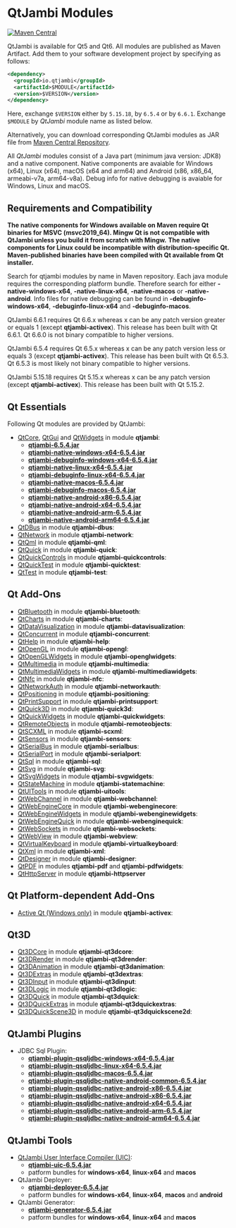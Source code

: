 # QtJambi Modules

[![Maven Central](https://maven-badges.herokuapp.com/maven-central/io.qtjambi/qtjambi/badge.svg)](https://search.maven.org/artifact/io.qtjambi/qtjambi)

QtJambi is available for Qt5 and Qt6. All modules are published as Maven Artifact. Add them to your software development project by specifying as follows:

```xml
<dependency>
  <groupId>io.qtjambi</groupId>
  <artifactId>$MODULE</artifactId>
  <version>$VERSION</version>
</dependency>
```
Here, exchange `$VERSION` either by `5.15.18`, by `6.5.4` or by `6.6.1`. Exchange `$MODULE` by *QtJambi* module name as listed below.

Alternatively, you can download corresponding QtJambi modules as JAR file from [Maven Central Repository](https://search.maven.org/search?q=io.qtjambi).

All *QtJambi* modules consist of a Java part (minimum java version: JDK8) and a native component. 
Native components are avaiable for Windows (x64), Linux (x64), macOS (x64 and arm64) and Android (x86, x86_64, armeabi-v7a, arm64-v8a). 
Debug info for native debugging is avaiable for Windows, Linux and macOS.

## Requirements and Compatibility

**The native components for Windows available on Maven require Qt binaries for MSVC (msvc2019_64). Mingw Qt is not compatible with QtJambi unless you build it from scratch with Mingw.**
**The native components for Linux could be incompatible with distribution-specific Qt. Maven-published binaries have been compiled with Qt available from Qt installer.**

Search for qtjambi modules by name in Maven repository. Each java module requires the corresponding platform bundle. Therefore search for either 
**<module>-native-windows-x64**, **<module>-native-linux-x64**, **<module>-native-macos** or **<module>-native-android**. 
Info files for native debugging can be found in **<module>-debuginfo-windows-x64**, **<module>-debuginfo-linux-x64** and **<module>-debuginfo-macos**.

QtJambi 6.6.1 requires Qt 6.6.x whereas x can be any patch version greater or equals 1 (except **qtjambi-activex**).
This release has been built with Qt 6.6.1. Qt 6.6.0 is not binary compatible to higher versions.

QtJambi 6.5.4 requires Qt 6.5.x whereas x can be any patch version less or equals 3 (except **qtjambi-activex**).
This release has been built with Qt 6.5.3. Qt 6.5.3 is most likely not binary compatible to higher versions.

QtJambi 5.15.18 requires Qt 5.15.x whereas x can be any patch version (except **qtjambi-activex**).
This release has been built with Qt 5.15.2.

## Qt Essentials

Following Qt modules are provided by QtJambi:

* [QtCore](https://doc.qt.io/qt-6/qtcore-index.html), [QtGui](https://doc.qt.io/qt-6/qtgui-index.html) and [QtWidgets](https://doc.qt.io/qt-6/qtwidgets-index.html) in module **qtjambi**:
    * [**qtjambi-6.5.4.jar**](https://search.maven.org/artifact/io.qtjambi/qtjambi/6.5.4/jar)
    * [**qtjambi-native-windows-x64-6.5.4.jar**](https://search.maven.org/artifact/io.qtjambi/qtjambi-native-windows-x64/6.5.4/jar)
    * [**qtjambi-debuginfo-windows-x64-6.5.4.jar**](https://search.maven.org/artifact/io.qtjambi/qtjambi-debuginfo-windows-x64/6.5.4/jar)
    * [**qtjambi-native-linux-x64-6.5.4.jar**](https://search.maven.org/artifact/io.qtjambi/qtjambi-native-linux-x64/6.5.4/jar)
    * [**qtjambi-debuginfo-linux-x64-6.5.4.jar**](https://search.maven.org/artifact/io.qtjambi/qtjambi-debuginfo-linux-x64/6.5.4/jar)
    * [**qtjambi-native-macos-6.5.4.jar**](https://search.maven.org/artifact/io.qtjambi/qtjambi-native-macos/6.5.4/jar)
    * [**qtjambi-debuginfo-macos-6.5.4.jar**](https://search.maven.org/artifact/io.qtjambi/qtjambi-debuginfo-macos/6.5.4/jar)
    * [**qtjambi-native-android-x86-6.5.4.jar**](https://search.maven.org/artifact/io.qtjambi/qtjambi-native-android-x86/6.5.4/jar)
    * [**qtjambi-native-android-x64-6.5.4.jar**](https://search.maven.org/artifact/io.qtjambi/qtjambi-native-android-x64/6.5.4/jar)
    * [**qtjambi-native-android-arm-6.5.4.jar**](https://search.maven.org/artifact/io.qtjambi/qtjambi-native-android-arm/6.5.4/jar)
    * [**qtjambi-native-android-arm64-6.5.4.jar**](https://search.maven.org/artifact/io.qtjambi/qtjambi-native-android-arm64/6.5.4/jar)
* [QtDBus](https://doc.qt.io/qt-6/qtdbus-index.html) in module **qtjambi-dbus**:
* [QtNetwork](https://doc.qt.io/qt-6/qtnetwork-index.html) in module **qtjambi-network**:
* [QtQml](https://doc.qt.io/qt-6/qtqml-index.html) in module **qtjambi-qml**:
* [QtQuick](https://doc.qt.io/qt-6/qtquick-index.html) in module **qtjambi-quick**:
* [QtQuickControls](https://doc.qt.io/qt-6/qtquickcontrols-index.html) in module **qtjambi-quickcontrols**:
* [QtQuickTest](https://doc.qt.io/qt-6/qtquicktest-index.html) in module **qtjambi-quicktest**:
* [QtTest](https://doc.qt.io/qt-6/qttest-index.html) in module **qtjambi-test**:

## Qt Add-Ons

* [QtBluetooth](https://doc.qt.io/qt-6/qtbluetooth-index.html) in module **qtjambi-bluetooth**:
* [QtCharts](https://doc.qt.io/qt-6/qtcharts-index.html) in module **qtjambi-charts**:
* [QtDataVisualization](https://doc.qt.io/qt-6/qtdatavisualization-index.html) in module **qtjambi-datavisualization**:
* [QtConcurrent](https://doc.qt.io/qt-6/qtconcurrent-index.html) in module **qtjambi-concurrent**:
* [QtHelp](https://doc.qt.io/qt-6/qthelp-index.html) in module **qtjambi-help**:
* [QtOpenGL](https://doc.qt.io/qt-6/qtopengl-index.html) in module **qtjambi-opengl**:
* [QtOpenGLWidgets](https://doc.qt.io/qt-6/qtopenglwidgets-module.html) in module **qtjambi-openglwidgets**:
* [QtMultimedia](https://doc.qt.io/qt-6/qtmultimedia-index.html) in module **qtjambi-multimedia**:
* [QtMultimediaWidgets](https://doc.qt.io/qt-6/qtmultimedia-index.html) in module **qtjambi-multimediawidgets**:
* [QtNfc](https://doc.qt.io/qt-6/qtnfc-index.html) in module **qtjambi-nfc**:
* [QtNetworkAuth](https://doc.qt.io/qt-6/qtnetworkauth-index.html) in module **qtjambi-networkauth**:
* [QtPositioning](https://doc.qt.io/qt-6/qtpositioning-index.html) in module **qtjambi-positioning**:
* [QtPrintSupport](https://doc.qt.io/qt-6/qtprintsupport-index.html) in module **qtjambi-printsupport**:
* [QtQuick3D](https://doc.qt.io/qt-6/qtquick3d-index.html) in module **qtjambi-quick3d**:
* [QtQuickWidgets](https://doc.qt.io/qt-6/qtquickwidgets-module.html) in module **qtjambi-quickwidgets**:
* [QtRemoteObjects](https://doc.qt.io/qt-6/qtremoteobjects-module.html) in module **qtjambi-remoteobjects**:
* [QtSCXML](https://doc.qt.io/qt-6/qtscxml-index.html) in module **qtjambi-scxml**:
* [QtSensors](https://doc.qt.io/qt-6/qtsensors-index.html) in module **qtjambi-sensors**:
* [QtSerialBus](https://doc.qt.io/qt-6/qtserialbus-index.html) in module **qtjambi-serialbus**:
* [QtSerialPort](https://doc.qt.io/qt-6/qtserialport-index.html) in module **qtjambi-serialport**:
* [QtSql](https://doc.qt.io/qt-6/qtsql-index.html) in module **qtjambi-sql**:
* [QtSvg](https://doc.qt.io/qt-6/qtsvg-index.html) in module **qtjambi-svg**:
* [QtSvgWidgets](https://doc.qt.io/qt-6/qtsvg-index.html) in module **qtjambi-svgwidgets**:
* [QtStateMachine](https://doc.qt.io/qt-6/qtstatemachine-index.html) in module **qtjambi-statemachine**:
* [QtUITools](https://doc.qt.io/qt-6/qtuitools-index.html) in module **qtjambi-uitools**:
* [QtWebChannel](https://doc.qt.io/qt-6/qtwebchannel-index.html) in module **qtjambi-webchannel**:
* [QtWebEngineCore](https://doc.qt.io/qt-6/qtwebengine-index.html) in module **qtjambi-webenginecore**:
* [QtWebEngineWidgets](https://doc.qt.io/qt-6/qtwebengine-index.html) in module **qtjambi-webenginewidgets**:
* [QtWebEngineQuick](https://doc.qt.io/qt-6/qtwebengine-index.html) in module **qtjambi-webenginequick**:
* [QtWebSockets](https://doc.qt.io/qt-6/qtwebsockets-index.html) in module **qtjambi-websockets**:
* [QtWebView](https://doc.qt.io/qt-6/qtwebview-index.html) in module **qtjambi-webview**:
* [QtVirtualKeyboard](https://doc.qt.io/qt-6/qtvirtualkeyboard-index.html) in module **qtjambi-virtualkeyboard**:
* [QtXml](https://doc.qt.io/qt-6/qtxml-index.html) in module **qtjambi-xml**:
* [QtDesigner](https://doc.qt.io/qt-6/qtdesigner-manual.html) in module **qtjambi-designer**:
* [QtPDF](https://doc.qt.io/qt-6/qtpdf-index.html) in modules **qtjambi-pdf** and **qtjambi-pdfwidgets**:
* [QtHttpServer](https://doc.qt.io/qt-6/qthttpserver-index.html) in module **qtjambi-httpserver**

## Qt Platform-dependent Add-Ons

* [Active Qt (Windows only)](https://doc.qt.io/qt-6/activeqt-manual.html) in module **qtjambi-activex**:

## Qt3D

* [Qt3DCore](https://doc.qt.io/qt-6/qt3d-index.html) in module **qtjambi-qt3dcore**:
* [Qt3DRender](https://doc.qt.io/qt-6/qt3d-index.html) in module **qtjambi-qt3drender**:
* [Qt3DAnimation](https://doc.qt.io/qt-6/qt3d-index.html) in module **qtjambi-qt3danimation**:
* [Qt3DExtras](https://doc.qt.io/qt-6/qt3d-index.html) in module **qtjambi-qt3dextras**:
* [Qt3DInput](https://doc.qt.io/qt-6/qt3d-index.html) in module **qtjambi-qt3dinput**:
* [Qt3DLogic](https://doc.qt.io/qt-6/qt3d-index.html) in module **qtjambi-qt3dlogic**:
* [Qt3DQuick](https://doc.qt.io/qt-6/qt3d-index.html) in module **qtjambi-qt3dquick**:
* [Qt3DQuickExtras](https://doc.qt.io/qt-6/qt3d-index.html) in module **qtjambi-qt3dquickextras**:
* [Qt3DQuickScene3D](https://doc.qt.io/qt-6/qt3d-index.html) in module **qtjambi-qt3dquickscene2d**:

## QtJambi Plugins

* JDBC Sql Plugin:
    * [**qtjambi-plugin-qsqljdbc-windows-x64-6.5.4.jar**](https://search.maven.org/artifact/io.qtjambi/qtjambi-plugin-qsqljdbc-windows-x64/6.5.4/jar)
    * [**qtjambi-plugin-qsqljdbc-linux-x64-6.5.4.jar**](https://search.maven.org/artifact/io.qtjambi/qtjambi-plugin-qsqljdbc-linux-x64/6.5.4/jar)
    * [**qtjambi-plugin-qsqljdbc-macos-6.5.4.jar**](https://search.maven.org/artifact/io.qtjambi/qtjambi-plugin-qsqljdbc-macos/6.5.4/jar)
    * [**qtjambi-plugin-qsqljdbc-native-android-common-6.5.4.jar**](https://search.maven.org/artifact/io.qtjambi/qtjambi-plugin-qsqljdbc-native-android-common/6.5.4/jar)
    * [**qtjambi-plugin-qsqljdbc-native-android-x86-6.5.4.jar**](https://search.maven.org/artifact/io.qtjambi/qtjambi-plugin-qsqljdbc-native-android-x86/6.5.4/jar)
    * [**qtjambi-plugin-qsqljdbc-native-android-x86-6.5.4.jar**](https://search.maven.org/artifact/io.qtjambi/qtjambi-plugin-qsqljdbc-native-android-x86/6.5.4/jar)
    * [**qtjambi-plugin-qsqljdbc-native-android-x64-6.5.4.jar**](https://search.maven.org/artifact/io.qtjambi/qtjambi-plugin-qsqljdbc-native-android-x64/6.5.4/jar)
    * [**qtjambi-plugin-qsqljdbc-native-android-arm-6.5.4.jar**](https://search.maven.org/artifact/io.qtjambi/qtjambi-plugin-qsqljdbc-native-android-arm/6.5.4/jar)
    * [**qtjambi-plugin-qsqljdbc-native-android-arm64-6.5.4.jar**](https://search.maven.org/artifact/io.qtjambi/qtjambi-plugin-qsqljdbc-native-android-arm64/6.5.4/jar)

## QtJambi Tools

* [QtJambi User Interface Compiler (UIC)](https://doc.qt.io/qt-6/designer-using-a-ui-file.html#compile-time-form-processing):
    * [**qtjambi-uic-6.5.4.jar**](https://search.maven.org/artifact/io.qtjambi/qtjambi-uic/6.5.4/jar)
    * patform bundles for **windows-x64**, **linux-x64** and **macos**
* QtJambi Deployer:
    * [**qtjambi-deployer-6.5.4.jar**](https://search.maven.org/artifact/io.qtjambi/qtjambi-deployer/6.5.4/jar)
    * patform bundles for **windows-x64**, **linux-x64**, **macos** and **android**
* QtJambi Generator:
    * [**qtjambi-generator-6.5.4.jar**](https://search.maven.org/artifact/io.qtjambi/qtjambi-generator/6.5.4/jar)
    * patform bundles for **windows-x64**, **linux-x64** and **macos**
